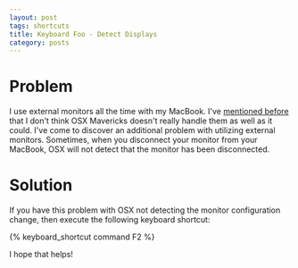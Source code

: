 ```yaml
---
layout: post
tags: shortcuts
title: Keyboard Foo - Detect Displays 
category: posts
---
```


# Problem

I use external monitors all the time with my MacBook.  I've [mentioned before]({{site.baseurl}}/posts/display_helpers.html) that I don't think OSX Mavericks doesn't really handle them as well as it could.  I've come to discover an additional problem with utilizing external monitors.  Sometimes, when you disconnect your monitor from your MacBook, OSX will not detect that the monitor has been disconnected. 

# Solution

If you have this problem with OSX not detecting the monitor configuration change, then execute the following keyboard shortcut:

{% keyboard_shortcut command F2 %}


I hope that helps!
